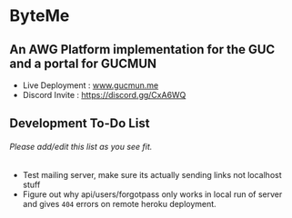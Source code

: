 # ByteMe
## An AWG Platform implementation for the GUC and a portal for GUCMUN
- Live Deployment : www.gucmun.me
- Discord Invite : https://discord.gg/CxA6WQ
## Development To-Do List
###### Please add/edit this list as you see fit.
- Test mailing server, make sure its actually sending links not localhost stuff
- Figure out why api/users/forgotpass only works in local run of server and gives `404` errors on remote heroku deployment.
